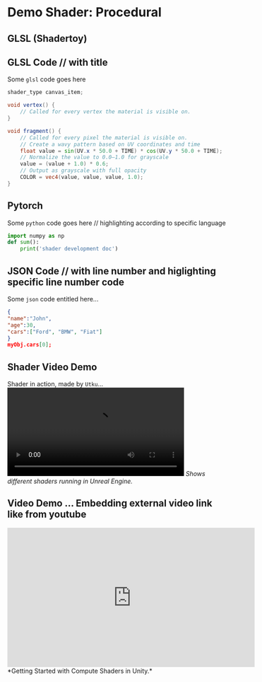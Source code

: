 # Demo Shader: Procedural

## GLSL (Shadertoy)

## GLSL Code  // with title
Some `glsl` code goes here
```glsl title="pixelShader.glsl"
shader_type canvas_item;

void vertex() {
    // Called for every vertex the material is visible on.
}

void fragment() {
    // Called for every pixel the material is visible on.
    // Create a wavy pattern based on UV coordinates and time
    float value = sin(UV.x * 50.0 + TIME) * cos(UV.y * 50.0 + TIME);
    // Normalize the value to 0.0–1.0 for grayscale
    value = (value + 1.0) * 0.6;
    // Output as grayscale with full opacity
    COLOR = vec4(value, value, value, 1.0);
} 
```


## Pytorch  
Some `python` code goes here  // highlighting according to  specific language
``` py
import numpy as np
def sum():
    print('shader development doc')

```

## JSON Code   // with line number and higlighting specific line number code
Some `json` code entitled here...
```json linenums='1' hl_lines='2 3'
{
"name":"John",
"age":30,
"cars":["Ford", "BMW", "Fiat"]
}
myObj.cars[0];
```

## Shader Video Demo
Shader in action, made by `Utku`...
<video controls width="400">
    <source src="docs/static/videos/shaderexamplevideo.mp4" type="video/mp4">
    Your browser does not support the video tag.
</video>
*Shows different shaders running in Unreal Engine.*

## Video Demo ... Embedding external video link like from youtube
<iframe width="560" height="315" src="https://www.youtube.com/embed/BrZ4pWwkpto?si=hCWamP_iBE9a_Amq" title="YouTube video player" frameborder="0" allow="accelerometer; autoplay; clipboard-write; encrypted-media; gyroscope; picture-in-picture; web-share" referrerpolicy="strict-origin-when-cross-origin" allowfullscreen></iframe>
*Getting Started with Compute Shaders in Unity.*